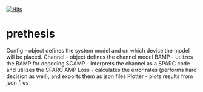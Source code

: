 [![Hits](https://hits.seeyoufarm.com/api/count/incr/badge.svg?url=https%3A%2F%2Fgithub.com%2FAhmedKishki%2FPrethesis&count_bg=%2379C83D&title_bg=%23555555&icon=&icon_color=%23E7E7E7&title=views&edge_flat=false)](https://hits.seeyoufarm.com)

# prethesis
 
Config - object defines the system model and on which device the model will be placed.
Channel - object defines the channel model
BAMP - utilizes the BAMP for decoding
SCAMP - interprets the channel as a SPARC code and utilizes the SPARC AMP
Loss - calculates the error rates (performs hard decision as well), and exports them as json files
Plotter - plots results from json files

